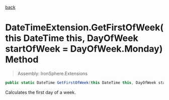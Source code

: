﻿

[back](/IronSphere.Extensions/types/DateTimeExtension)

# DateTimeExtension.GetFirstOfWeek(this DateTime this, DayOfWeek startOfWeek = DayOfWeek.Monday) Method

> Assembly: IronSphere.Extensions

```csharp
public static DateTime GetFirstOfWeek(this DateTime this, DayOfWeek startOfWeek = DayOfWeek.Monday)
```

Calculates the first day of a week.

 